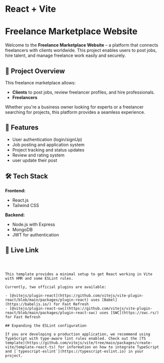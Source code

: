 # React + Vite
# Freelance Marketplace Website

Welcome to the **Freelance Marketplace Website** – a platform that connects freelancers with clients worldwide. This project enables users to post jobs, hire talent, and manage freelance work easily and securely.

## 🚀 Project Overview

This freelance marketplace allows:
- **Clients** to post jobs, review freelancer profiles, and hire professionals.
- **Freelancers**

Whether you're a business owner looking for experts or a freelancer searching for projects, this platform provides a seamless experience.

## 🌟 Features

- User authentication (login/signUp)
- Job posting and application system
- Project tracking and status updates
- Review and rating system
- user update their post


## 🛠️ Tech Stack

**Frontend:**
- React.js
- Tailwind CSS 


**Backend:**
- Node.js with Express
- MongoDB
- JWT for authentication

## 🔧 Live Link
``` URL: https://freelance-marketplace-46e7c.web.app/



This template provides a minimal setup to get React working in Vite with HMR and some ESLint rules.

Currently, two official plugins are available:

- [@vitejs/plugin-react](https://github.com/vitejs/vite-plugin-react/blob/main/packages/plugin-react) uses [Babel](https://babeljs.io/) for Fast Refresh
- [@vitejs/plugin-react-swc](https://github.com/vitejs/vite-plugin-react/blob/main/packages/plugin-react-swc) uses [SWC](https://swc.rs/) for Fast Refresh

## Expanding the ESLint configuration

If you are developing a production application, we recommend using TypeScript with type-aware lint rules enabled. Check out the [TS template](https://github.com/vitejs/vite/tree/main/packages/create-vite/template-react-ts) for information on how to integrate TypeScript and [`typescript-eslint`](https://typescript-eslint.io) in your project.
